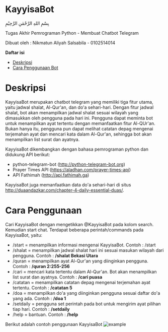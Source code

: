 # KayyisaBot

بِسْمِ اللهِ الرَّحْمٰنِ الرَّحِيْمِ

Tugas Akhir Pemrograman Python - Membuat Chatbot Telegram

Dibuat oleh : Nikmatun Aliyah Salsabila - 0102514014

<!-- markdown-toc start - Don't edit this section. Run M-x markdown-toc-generate-toc again -->
**Daftar isi**

- [Deskripsi](#deskripsi)
- [Cara Penggunaan Bot](#cara-penggunaan)

<!-- markdown-toc end -->

# Deskripsi

KayyisaBot merupakan chatbot telegram yang memiliki tiga fitur utama, yaitu 
jadwal shalat, Al-Qur'an, dan do'a sehari-hari. Dengan fitur jadwal shalat, 
bot akan menampilkan jadwal shalat sesuai wilayah yang dimasukkan oleh pengguna
pada hari ini. Pengguna dapat meminta bot untuk menampilkan ayat tertentu dengan
memanfaatkan fitur Al-QUr'an. Bukan hanya itu, pengguna pun dapat melihat catatan
depag mengenai terjemahan ayat dan mencari kata dalam Al-Qur'an, sehingga bot akan
menampilkan list surat dan ayatnya.

KayyisaBot dikembangkan dengan bahasa pemrograman python dan didukung API berikut:
- python-telegram-bot (http://python-telegram-bot.org)
- Prayer Times API (https://aladhan.com/prayer-times-api)
- API Fathimah (http://api.fathimah.ga)

KayyisaBot juga memanfaatkan data do'a sehari-hari di situs http://duaandazkar.com/chapter-4-daily-essential-duas/.

# Cara Penggunaan
Cari KayyisaBot dengan mengetikkan @KayyisaBot pada kolom search. Kemudian start chat.
Terdapat beberapa perintah/commands pada KayyisaBot, yaitu:
- /start = menampilkan informasi mengenai KayyisaBot. Contoh : /start
- /shalat = menampilkan jadwal shalat hari ini sesuai masukan wilayah dari pengguna. Contoh : **/shalat Bekasi Utara**
- /quran = menampilkan ayat Al-Qur'an yang diinginkan pengguna. Contoh : **/quran 2:255-256**
- /cari = mencari kata tertentu dalam Al-Qur'an. Bot akan menampilkan list surat dan ayatnya. Contoh : **/cari puasa**
- /catatan = menampilkan catatan depag mengenai terjemahan ayat tertentu. Contoh : **/catatan 5**
- /doa = menampilkan do'a yang diinginkan pengguna sesuai daftar do'a yang ada. Contoh : **/doa 1**
- /setdaily = pengguna set perintah pada bot untuk mengirim ayat pilihan tiap hari. Contoh : **/setdaily**
- /help = bantuan. Contoh : **/help**

Berikut adalah contoh penggunaan KayyisaBot
![example]

[example]: http://imgur.com/6NLQwG2.png "Contoh percakapan"
